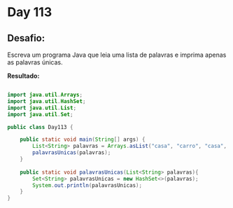 # Day 113

## Desafio:

Escreva um programa Java que leia uma lista de palavras e imprima apenas as palavras únicas.	

**Resultado:**

```java

import java.util.Arrays;
import java.util.HashSet;
import java.util.List;
import java.util.Set;

public class Day113 {

    public static void main(String[] args) {
        List<String> palavras = Arrays.asList("casa", "carro", "casa", "carro", "moto", "casa", "moto", "casa", "carro", "moto");
        palavrasUnicas(palavras);
    }
    
    public static void palavrasUnicas(List<String> palavras){
        Set<String> palavrasUnicas = new HashSet<>(palavras);
        System.out.println(palavrasUnicas);
    }
}
